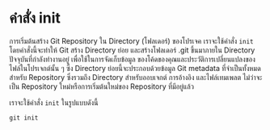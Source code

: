 # คำสั่ง init
การเริ่มต้นสร้าง Git Repository ใน Directory (โฟลเดอร์) ของโปรเจค เราจะใช้คำสั่ง `init` โดยคำสั่งนี้จะทำให้ Git สร้าง Directory ย่อย และสร้างโฟลเดอร์ .git ขึ้นมาภายใน Directory ปัจจุบันที่กำลังทำงานอยู่ เพื่อใช้ในการจัดเก็บข้อมูล ของโค้ดของคุณและประวัติการเปลี่ยนแปลงของไฟล์ในโปรเจกต์นั้น ๆ ซึ่ง Directory ย่อยนี้จะประกอบด้วยข้อมูล Git metadata ที่จำเป็นทั้งหมดสำหรับ Repository ซึ่งรวมถึง Directory  สำหรับออบเจกต์ การอ้างอิง และไฟล์เทมเพลต ไม่ว่าจะเป็น Repository ใหม่หรือการเริ่มต้นใหม่ของ Repository ที่มีอยู่แล้ว

เราจะใช้คำสั่ง `init` ในรูปแบบดังนี้

```
git init
```
